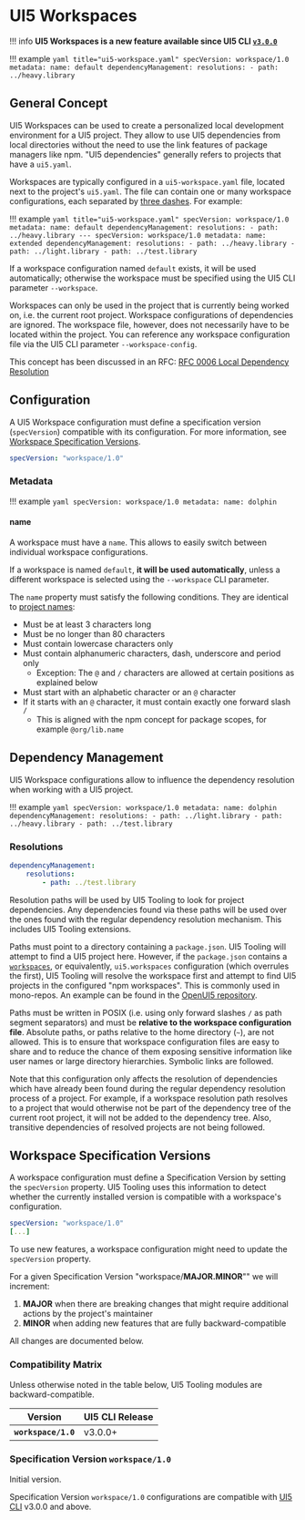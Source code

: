# UI5 Workspaces

!!! info
    **UI5 Workspaces is a new feature available since UI5 CLI [`v3.0.0`](https://github.com/SAP/ui5-cli/releases/tag/v3.0.0)** 

!!! example
    ```yaml title="ui5-workspace.yaml"
    specVersion: workspace/1.0
    metadata:
        name: default
    dependencyManagement:
   	    resolutions:
       	    - path: ../heavy.library
    ```

## General Concept

UI5 Workspaces can be used to create a personalized local development environment for a UI5 project. They allow to use UI5 dependencies from local directories without the need to use the link features of package managers like npm. "UI5 dependencies" generally refers to projects that have a `ui5.yaml`.

Workspaces are typically configured in a `ui5-workspace.yaml` file, located next to the project's `ui5.yaml`. The file can contain one or many workspace configurations, each separated by [three dashes](https://yaml.org/spec/1.2.2/#22-structures). For example:

!!! example
    ```yaml title="ui5-workspace.yaml"
    specVersion: workspace/1.0
    metadata:
        name: default
    dependencyManagement:
   	    resolutions:
       	    - path: ../heavy.library
    ---
    specVersion: workspace/1.0
    metadata:
        name: extended
    dependencyManagement:
   	    resolutions:
       	    - path: ../heavy.library
       	    - path: ../light.library
       	    - path: ../test.library
    ```

If a workspace configuration named `default` exists, it will be used automatically; otherwise the workspace must be specified using the UI5 CLI parameter `--workspace`.

Workspaces can only be used in the project that is currently being worked on, i.e. the current root project. Workspace configurations of dependencies are ignored. The workspace file, however, does not necessarily have to be located within the project. You can reference any workspace configuration file via the UI5 CLI parameter `--workspace-config`.

This concept has been discussed in an RFC: [RFC 0006 Local Dependency Resolution](https://github.com/SAP/ui5-tooling/blob/rfc-local-dependency-resolution/rfcs/0006-local-dependency-resolution.md)

## Configuration
A UI5 Workspace configuration must define a specification version (`specVersion`) compatible with its configuration. For more information, see [Workspace Specification Versions](#workspace-specification-versions).

```yaml
specVersion: "workspace/1.0"
```

### Metadata

!!! example
    ```yaml
    specVersion: workspace/1.0
    metadata:
        name: dolphin
    ```

#### name

A workspace must have a `name`. This allows to easily switch between individual workspace configurations.

If a workspace is named `default`, **it will be used automatically**, unless a different workspace is selected using the `--workspace` CLI parameter.

The `name` property must satisfy the following conditions. They are identical to [project names](./Configuration.md#name):

* Must be at least 3 characters long
* Must be no longer than 80 characters
* Must contain lowercase characters only
* Must contain alphanumeric characters, dash, underscore and period only
    - Exception: The `@` and `/` characters are allowed at certain positions as
      explained below
* Must start with an alphabetic character or an `@` character
* If it starts with an `@` character, it must contain exactly one
  forward slash `/`
    - This is aligned with the npm concept for package scopes, for example `@org/lib.name`

## Dependency Management

UI5 Workspace configurations allow to influence the dependency resolution when working with a UI5 project.

!!! example
    ```yaml
    specVersion: workspace/1.0
    metadata:
        name: dolphin
    dependencyManagement:
   		resolutions:
       		- path: ../light.library
       		- path: ../heavy.library
       		- path: ../test.library
    ```

### Resolutions

```yaml
dependencyManagement:
   	resolutions:
       	- path: ../test.library
```

Resolution paths will be used by UI5 Tooling to look for project dependencies. Any dependencies found via these paths will be used over the ones found with the regular dependency resolution mechanism. This includes UI5 Tooling extensions.

Paths must point to a directory containing a `package.json`. UI5 Tooling will attempt to find a UI5 project here. However, if the `package.json` contains a [`workspaces`](https://docs.npmjs.com/cli/v8/using-npm/workspaces), or equivalently, `ui5.workspaces` configuration (which overrules the first), UI5 Tooling will resolve the workspace first and attempt to find UI5 projects in the configured "npm workspaces". This is commonly used in mono-repos. An example can be found in the [OpenUI5 repository](https://github.com/SAP/openui5/blob/b4267488e5d3546de4cd9577ccac4208482d71e0/package.json#L130-L132).

Paths must be written in POSIX (i.e. using only forward slashes `/` as path segment separators) and must be **relative to the workspace configuration file**. Absolute paths, or paths relative to the home directory (`~`), are not allowed. This is to ensure that workspace configuration files are easy to share and to reduce the chance of them exposing sensitive information like user names or large directory hierarchies. Symbolic links are followed.

Note that this configuration only affects the resolution of dependencies which have already been found during the regular dependency resolution process of a project. For example, if a workspace resolution path resolves to a project that would otherwise not be part of the dependency tree of the current root project, it will not be added to the dependency tree. Also, transitive dependencies of resolved projects are not being followed.

## Workspace Specification Versions
A workspace configuration must define a Specification Version by setting the `specVersion` property. UI5 Tooling uses this information to detect whether the currently installed version is compatible with a workspace's configuration.

```yaml
specVersion: "workspace/1.0"
[...]
```

To use new features, a workspace configuration might need to update the `specVersion` property. 

For a given Specification Version "workspace/**MAJOR.MINOR**"" we will increment:

1. **MAJOR** when there are breaking changes that might require additional actions by the project's maintainer
2. **MINOR** when adding new features that are fully backward-compatible

All changes are documented below.

### Compatibility Matrix

Unless otherwise noted in the table below, UI5 Tooling modules are backward-compatible.

Version | UI5 CLI Release
--- | ---
**`workspace/1.0`** | v3.0.0+

### Specification Version `workspace/1.0`

Initial version.

Specification Version `workspace/1.0` configurations are compatible with [UI5 CLI](https://github.com/SAP/ui5-cli) v3.0.0 and above.
